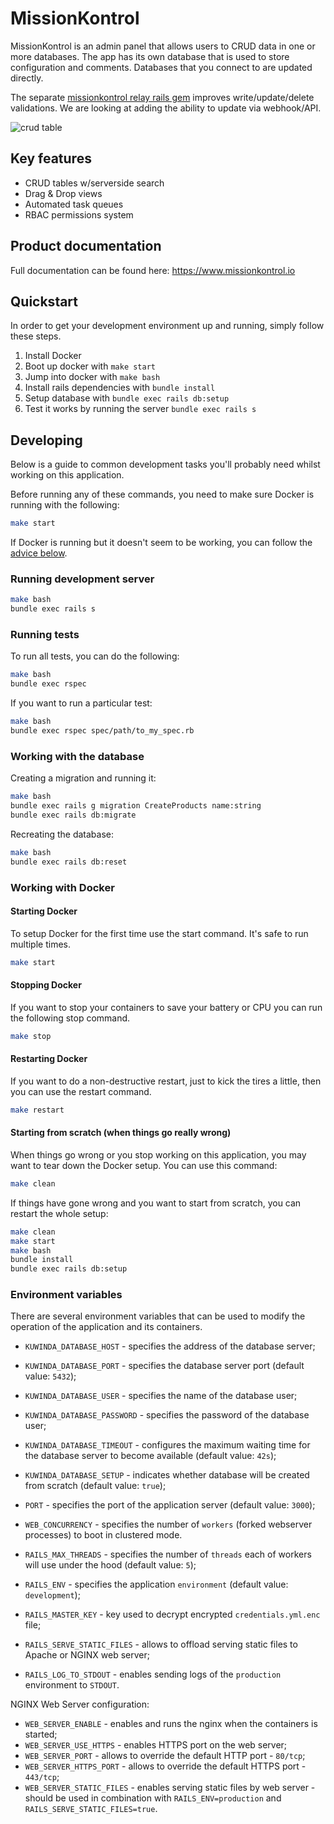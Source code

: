 # MissionKontrol
MissionKontrol is an admin panel that allows users to CRUD data in one or more databases. The app has its own database that is used to store configuration and comments. Databases that you connect to are updated directly. 

The separate [missionkontrol relay rails gem](https://github.com/Mission-Kontrol/MissionKontrol-rails) improves write/update/delete validations. We are looking at adding the ability to update via webhook/API.

![crud table](https://www.missionkontrol.io/wp-content/uploads/2021/01/tables.png)


## Key features
- CRUD tables w/serverside search
- Drag & Drop views
- Automated task queues
- RBAC permissions system

## Product documentation
Full documentation can be found here: https://www.missionkontrol.io

## Quickstart

In order to get your development environment up and running, simply follow these steps.

1. Install Docker
2. Boot up docker with `make start`
3. Jump into docker with `make bash`
4. Install rails dependencies with `bundle install`
5. Setup database with `bundle exec rails db:setup`
6. Test it works by running the server `bundle exec rails s`

## Developing

Below is a guide to common development tasks you'll probably need whilst working on this application.

Before running any of these commands, you need to make sure Docker is running with the following:
 
```sh
make start
```

If Docker is running but it doesn't seem to be working, you can follow the [advice below](#working-with-docker).

### Running development server

```sh
make bash
bundle exec rails s
```

### Running tests

To run all tests, you can do the following:

```sh
make bash
bundle exec rspec
```

If you want to run a particular test:

```sh
make bash
bundle exec rspec spec/path/to_my_spec.rb
```

### Working with the database

Creating a migration and running it:

```sh
make bash
bundle exec rails g migration CreateProducts name:string
bundle exec rails db:migrate
```

Recreating the database:

```sh
make bash
bundle exec rails db:reset
```

### Working with Docker

#### Starting Docker

To setup Docker for the first time use the start command. It's safe to run multiple times.

```sh
make start
```

#### Stopping Docker

If you want to stop your containers to save your battery or CPU you can run the following stop command.

```sh
make stop
```

#### Restarting Docker

If you want to do a non-destructive restart, just to kick the tires a little, then you can use the restart command.

```sh
make restart
```

#### Starting from scratch (when things go really wrong)

When things go wrong or you stop working on this application, you may want to tear down the Docker setup. You can use this command:

```sh
make clean
```

If things have gone wrong and you want to start from scratch, you can restart the whole setup:

```sh
make clean
make start
make bash
bundle install
bundle exec rails db:setup
```

### Environment variables

There are several environment variables that can be used to modify the operation of the application and its containers.

* `KUWINDA_DATABASE_HOST` - specifies the address of the database server;
* `KUWINDA_DATABASE_PORT` - specifies the database server port (default value: `5432`);
* `KUWINDA_DATABASE_USER` - specifies the name of the database user;
* `KUWINDA_DATABASE_PASSWORD` - specifies the password of the database user;
* `KUWINDA_DATABASE_TIMEOUT` - configures the maximum waiting time for the database server to become available (default value: `42s`);
* `KUWINDA_DATABASE_SETUP` - indicates whether database will be created from scratch (default value: `true`);

* `PORT` - specifies the port of the application server (default value: `3000`);
* `WEB_CONCURRENCY` - specifies the number of `workers` (forked webserver processes) to boot in clustered mode.
* `RAILS_MAX_THREADS` - specifies the number of `threads` each of workers will use under the hood (default value: `5`);
* `RAILS_ENV` - specifies the application `environment` (default value: `development`);

* `RAILS_MASTER_KEY` - key used to decrypt encrypted `credentials.yml.enc` file;
* `RAILS_SERVE_STATIC_FILES` - allows to offload serving static files to Apache or NGINX web server;
* `RAILS_LOG_TO_STDOUT` - enables sending logs of the `production` environment to `STDOUT`.

NGINX Web Server configuration:

* `WEB_SERVER_ENABLE` - enables and runs the nginx when the containers is started;
* `WEB_SERVER_USE_HTTPS` - enables HTTPS port on the web server;
* `WEB_SERVER_PORT` - allows to override the default HTTP port - `80/tcp`;
* `WEB_SERVER_HTTPS_PORT` - allows to override the default HTTPS port - `443/tcp`;
* `WEB_SERVER_STATIC_FILES` - enables serving static files by web server - should be used in combination with `RAILS_ENV=production` and `RAILS_SERVE_STATIC_FILES=true`.
